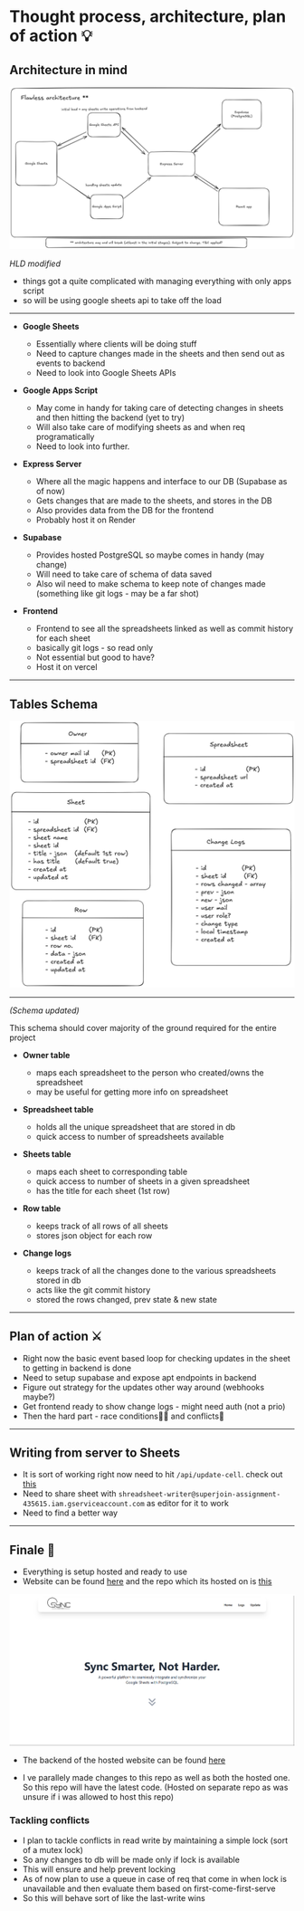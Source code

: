# Thought process, architecture, plan of action 💡

## Architecture in mind

![High level design](./diagrams/HLD2.png)

*HLD modified* 

- things got a quite complicated with managing everything with only apps script 
- so will be using google sheets api to take off the load

---

- **Google Sheets**
    - Essentially where clients will be doing stuff
    - Need to capture changes made in the sheets and then send out as events to backend
    - Need to look into Google Sheets APIs

- **Google Apps Script**
    - May come in handy for taking care of detecting changes in sheets and then hitting the backend (yet to try)
    - Will also take care of modifying sheets as and when req programatically
    - Need to look into further.

- **Express Server**
    - Where all the magic happens and interface to our DB (Supabase as of now)
    - Gets changes that are made to the sheets, and stores in the DB
    - Also provides data from the DB for the frontend
    - Probably host it on Render

- **Supabase** 
    - Provides hosted PostgreSQL so maybe comes in handy (may change)
    - Will need to take care of schema of data saved
    - Also wil need to make schema to keep note of changes made (something like git logs - may be a far shot)

- **Frontend**
    - Frontend to see all the spreadsheets linked as well as commit history for each sheet
    - basically git logs - so read only 
    - Not essential but good to have?
    - Host it on vercel

---

## Tables Schema

![alt text](./diagrams/schema2.png)

---

*(Schema updated)*

This schema should cover majority of the ground required for the entire project

- **Owner table**
    - maps each spreadsheet to the person who created/owns the spreadsheet
    - may be useful for getting more info on spreadsheet

- **Spreadsheet table**
    - holds all the unique spreadsheet that are stored in db
    - quick access to number of spreadsheets available

- **Sheets table**
    - maps each sheet to corresponding table
    - quick access to number of sheets in a given spreadsheet
    - has the title for each sheet (1st row)

- **Row table**
    - keeps track of all rows of all sheets
    - stores json object for each row

- **Change logs**
    - keeps track of all the changes done to the various spreadsheets stored in db
    - acts like the git commit history
    - stored the rows changed, prev state & new state

---

## Plan of action ⚔️
- Right now the basic event based loop for checking updates in the sheet to getting in backend is done
- Need to setup supabase and expose apt endpoints in backend
- Figure out strategy for the updates other way around (webhooks maybe?)
- Get frontend ready to show change logs - might need auth (not a prio)
- Then the hard part - race conditions🏃‍♂️ and conflicts🤺

---

## Writing from server to Sheets
- It is sort of working right now need to hit `/api/update-cell`. check out [this](./node-backend/src/controllers/updateSheetController.js)
- Need to share sheet with `shreadsheet-writer@superjoin-assignment-435615.iam.gserviceaccount.com` as editor for it to work
- Need to find a better way

---

## Finale 🥂

- Everything is setup hosted and ready to use
- Website can be found [here](https://sheet-saga.vercel.app/) and the repo which its hosted on is [this](https://github.com/Larry8668/sheet-saga)

![alt text](./diagrams/website-preview.png)

- The backend of the hosted website can be found [here](https://github.com/Larry8668/sheet-saga-backend)

- I ve parallely made changes to this repo as well as both the hosted one. So this repo will have the latest code. (Hosted on separate repo as was unsure if i was allowed to host this repo)

### Tackling conflicts
- I plan to tackle conflicts in read write by maintaining a simple lock (sort of a mutex lock)
- So any changes to db will be made only if lock is available
- This will ensure and help prevent locking
- As of now plan to use a queue in case of req that come in when lock is unavailable and then evaluate them based on first-come-first-serve
- So this will behave sort of like the last-write wins